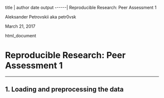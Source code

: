 title |	author 	date 	output
------|
Reproducible Research: Peer Assessment 1
	
Aleksander Petrovskii aka petr0vsk
	
March 21, 2017
	
html_document


# Reproducible Research: Peer Assessment 1
*** 
## 1. Loading and preprocessing the data

